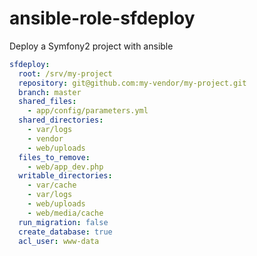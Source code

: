 # ansible-role-sfdeploy
Deploy a Symfony2 project with ansible

```yml
sfdeploy:
  root: /srv/my-project
  repository: git@github.com:my-vendor/my-project.git
  branch: master
  shared_files:
    - app/config/parameters.yml
  shared_directories:
    - var/logs
    - vendor
    - web/uploads
  files_to_remove:
    - web/app_dev.php
  writable_directories:
    - var/cache
    - var/logs
    - web/uploads
    - web/media/cache
  run_migration: false
  create_database: true
  acl_user: www-data
```
